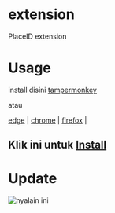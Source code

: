 # extension
PlaceID extension

# Usage

install disini [tampermonkey](https://www.tampermonkey.net/)

atau

[edge](https://microsoftedge.microsoft.com/addons/detail/tampermonkey/iikmkjmpaadaobahmlepeloendndfphd) |
[chrome](https://chrome.google.com/webstore/detail/dhdgffkkebhmkfjojejmpbldmpobfkfo) |
[firefox](https://addons.mozilla.org/en-US/firefox/addon/tampermonkey/) |

## Klik ini untuk [Install](https://github.com/placeID/extension/raw/main/PlaceID.user.js)

# Update

![nyalain ini](https://media.discordapp.net/attachments/958987119500607558/960115704038817792/unknown.png)
